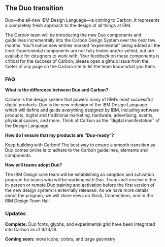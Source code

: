 ## The Duo transition

Duo—the all-new IBM Design Language—is coming to Carbon. It represents a completely fresh approach to the design of all things at IBM.

The Carbon team will be introducing the new Duo components and guidelines incrementally into the Carbon Design System over the next few months. You’ll notice new entries marked “experimental” being added all the time. Experimental components are not fully tested and/or vetted, but are available for designers to work with. Your feedback on these components is critical for the success of Carbon; please open a github issue from the footer of any page on the Carbon site to let the team know what you think. 

### FAQ

**What is the difference between Duo and Carbon?**

Carbon is the design system that powers many of IBM’s most successful digital products. Duo is the new redesign of the IBM Design Language which will define and guide everything designed by IBM, including software products, digital and traditional marketing, hardware, advertising, events, physical spaces, and more. Think of Carbon as the “digital manifestation” of the Design Language.    

**How do I ensure that my products are “Duo-ready”?**

Keep building with Carbon! The best way to ensure a smooth transition as Duo comes online is to adhere to the Carbon guidelines, elements and components. 

**How will teams adopt Duo?**
   
The IBM Design core team will be establishing an adoption and activation program for teams who will be working with Duo. Teams will receive either in-person or remote Duo training and activation before the first version of the new design system is externally released. As we have more details about the program, we will share news on Slack, Connections, and in the IBM Design Town Hall.

### Updates

**Complete:** Duo fonts, glyphs, and experimental grid have been integrated into Carbon as of 9/13/18.

**Coming soon:** more icons, colors, and page geometry
